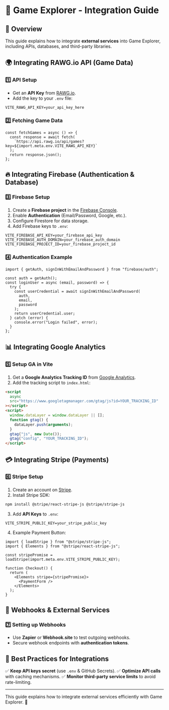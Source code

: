# 🔗 Game Explorer - Integration Guide

## 📖 Overview

This guide explains how to integrate **external services** into Game Explorer, including APIs, databases, and third-party libraries.

## 🌍 Integrating RAWG.io API (Game Data)

### 1️⃣ API Setup

- Get an **API Key** from [RAWG.io](https://rawg.io/apidocs).
- Add the key to your `.env` file:

```env
VITE_RAWG_API_KEY=your_api_key_here
```

### 2️⃣ Fetching Game Data

```tsx
const fetchGames = async () => {
  const response = await fetch(
    `https://api.rawg.io/api/games?key=${import.meta.env.VITE_RAWG_API_KEY}`
  );
  return response.json();
};
```

## 🔥 Integrating Firebase (Authentication & Database)

### 3️⃣ Firebase Setup

1. Create a **Firebase project** in the [Firebase Console](https://console.firebase.google.com/).
2. Enable **Authentication** (Email/Password, Google, etc.).
3. Configure Firestore for data storage.
4. Add Firebase keys to `.env`:

```env
VITE_FIREBASE_API_KEY=your_firebase_api_key
VITE_FIREBASE_AUTH_DOMAIN=your_firebase_auth_domain
VITE_FIREBASE_PROJECT_ID=your_firebase_project_id
```

### 4️⃣ Authentication Example

```tsx
import { getAuth, signInWithEmailAndPassword } from "firebase/auth";

const auth = getAuth();
const loginUser = async (email, password) => {
  try {
    const userCredential = await signInWithEmailAndPassword(
      auth,
      email,
      password
    );
    return userCredential.user;
  } catch (error) {
    console.error("Login failed", error);
  }
};
```

## 📊 Integrating Google Analytics

### 5️⃣ Setup GA in Vite

1. Get a **Google Analytics Tracking ID** from [Google Analytics](https://analytics.google.com/).
2. Add the tracking script to `index.html`:

```html
<script
  async
  src="https://www.googletagmanager.com/gtag/js?id=YOUR_TRACKING_ID"
></script>
<script>
  window.dataLayer = window.dataLayer || [];
  function gtag() {
    dataLayer.push(arguments);
  }
  gtag("js", new Date());
  gtag("config", "YOUR_TRACKING_ID");
</script>
```

## 💳 Integrating Stripe (Payments)

### 6️⃣ Stripe Setup

1. Create an account on [Stripe](https://stripe.com/).
2. Install Stripe SDK:

```sh
npm install @stripe/react-stripe-js @stripe/stripe-js
```

3. Add **API Keys** to `.env`:

```env
VITE_STRIPE_PUBLIC_KEY=your_stripe_public_key
```

4. Example Payment Button:

```tsx
import { loadStripe } from "@stripe/stripe-js";
import { Elements } from "@stripe/react-stripe-js";

const stripePromise = loadStripe(import.meta.env.VITE_STRIPE_PUBLIC_KEY);

function Checkout() {
  return (
    <Elements stripe={stripePromise}>
      <PaymentForm />
    </Elements>
  );
}
```

## 📡 Webhooks & External Services

### 7️⃣ Setting up Webhooks

- Use **Zapier** or **Webhook.site** to test outgoing webhooks.
- Secure webhook endpoints with **authentication tokens**.

## 🚀 Best Practices for Integrations

✅ **Keep API keys secret** (use `.env` & GitHub Secrets).
✅ **Optimize API calls** with caching mechanisms.
✅ **Monitor third-party service limits** to avoid rate-limiting.

---

This guide explains how to integrate external services efficiently with Game Explorer. 🚀
